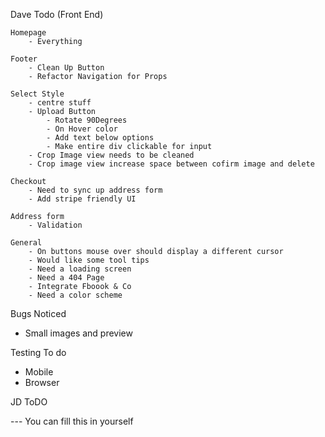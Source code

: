 
Dave Todo (Front End)

    Homepage
        - Everything 
        
    Footer
        - Clean Up Button
        - Refactor Navigation for Props

    Select Style
        - centre stuff
        - Upload Button
            - Rotate 90Degrees
            - On Hover color
            - Add text below options
            - Make entire div clickable for input
        - Crop Image view needs to be cleaned
        - Crop image view increase space between cofirm image and delete

    Checkout
        - Need to sync up address form
        - Add stripe friendly UI

    Address form
        - Validation

    General
        - On buttons mouse over should display a different cursor
        - Would like some tool tips
        - Need a loading screen
        - Need a 404 Page
        - Integrate Fboook & Co
        - Need a color scheme

Bugs Noticed
- Small images and preview

Testing To do
- Mobile 
- Browser

JD ToDO

--- You can fill this in yourself
